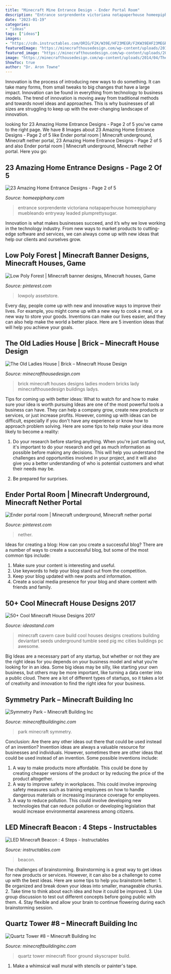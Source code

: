 ```yaml
---
title: "Minecraft Mine Entrance Design - Ender Portal Room"
description: "Entrance sorprendente victoriana notapaperhouse homeepiphany muebleando entryway leaded plumprettysugar"
date: "2023-01-19"
categories:
- "ideas"
tags: ["ideas"]
images:
- "https://cdn.instructables.com/ORIG/F2K/W39E/HF23MEGR/F2KW39EHF23MEGR.jpg?frame=1"
featuredImage: "https://minecrafthousedesign.com/wp-content/uploads/2014/04/The-Old-Ladys-House-minecraft-ideas-brick-3.jpg"
featured_image: "https://minecrafthousedesign.com/wp-content/uploads/2014/04/The-Old-Ladys-House-minecraft-ideas-brick-3.jpg"
image: "https://minecrafthousedesign.com/wp-content/uploads/2014/04/The-Old-Ladys-House-minecraft-ideas-brick-3.jpg"
ShowToc: true
author: "Dr. Aron Towne"
---
```



Innovation is the process of introducing new ways to do something. It can take many forms, from small tweaks to big changes that have a large impact. Innovation can be found in everything from technology to business models. The trend of innovation is moving away from traditional methods and towards novel ideas and approaches. This is why businesses of all sizes are struggling to keep up with the ever-changing landscape of innovation.

	

		
looking for 23 Amazing Home Entrance Designs - Page 2 of 5 you've came to the right page. We have 8 Images about 23 Amazing Home Entrance Designs - Page 2 of 5 like Ender portal room | Minecraft underground, Minecraft nether portal, 23 Amazing Home Entrance Designs - Page 2 of 5 and also Ender portal room | Minecraft underground, Minecraft nether portal. Here you go:
		
    
## 23 Amazing Home Entrance Designs - Page 2 Of 5

<img loading=lazy src="https://homeepiphany.com/wp-content/uploads/2015/07/23-Amazing-Home-Entrance-Designs-9.jpg" onerror="this.onerror=null;this.src='https://tse1.mm.bing.net/th?id=OIP.aKub_rxm2TRYx9rpohgvQwHaIp&amp;pid=15.1';" alt="23 Amazing Home Entrance Designs - Page 2 of 5">

_Source: homeepiphany.com_

>entrance sorprendente victoriana notapaperhouse homeepiphany muebleando entryway leaded plumprettysugar. 

	

Innovation is what makes businesses succeed, and it’s why we love working in the technology industry. From new ways to market products to cutting-edge software and services, we can always come up with new ideas that help our clients and ourselves grow.

    
## Low Poly Forest | Minecraft Banner Designs, Minecraft Houses, Game

<img loading=lazy src="https://i.pinimg.com/736x/93/03/45/9303450a59b3d116e8dfaf354299857a.jpg" onerror="this.onerror=null;this.src='https://tse2.mm.bing.net/th?id=OIP.uYz1bmPuTgo_89TYfUUglwHaMu&amp;pid=15.1';" alt="Low Poly Forest | Minecraft banner designs, Minecraft houses, Game">

_Source: pinterest.com_

>lowpoly assetstore. 

	

Every day, people come up with new and innovative ways to improve their lives. For example, you might come up with a new way to cook a meal, or a new way to store your goods. Inventions can make our lives easier, and they can also help make the world a better place. Here are 5 invention ideas that will help you achieve your goals.

    
## The Old Ladies House | Brick – Minecraft House Design

<img loading=lazy src="https://minecrafthousedesign.com/wp-content/uploads/2014/04/The-Old-Ladys-House-minecraft-ideas-brick-3.jpg" onerror="this.onerror=null;this.src='https://tse1.mm.bing.net/th?id=OIP.ZNLqT-PjAr1R6m888u-HgAHaET&amp;pid=15.1';" alt="The Old Ladies House | Brick – Minecraft House Design">

_Source: minecrafthousedesign.com_

>brick minecraft houses designs ladies modern bricks lady minecrafthousedesign buildings ladys. 

	

Tips for coming up with better ideas: What to watch for and how to make sure your idea is worth pursuing
Ideas are one of the most powerful tools a business can have. They can help a company grow, create new products or services, or just increase profits. However, coming up with ideas can be difficult, especially if you don't have any experience or know how to approach problem solving. Here are some tips to help make your idea more likely to become a reality:
1. Do your research before starting anything. When you're just starting out, it's important to do your research and get as much information as possible before making any decisions. This will help you understand the challenges and opportunities involved in your project, and it will also give you a better understanding of who is potential customers and what their needs may be.

2. Be prepared for surprises.

    
## Ender Portal Room | Minecraft Underground, Minecraft Nether Portal

<img loading=lazy src="https://i.pinimg.com/736x/fd/b9/a8/fdb9a8e0ab901a0bdcff4537ad8d181b--minecraft-houses-minecraft-ideas.jpg" onerror="this.onerror=null;this.src='https://tse2.mm.bing.net/th?id=OIP.T5IVCuLdBcB7MZjzmhPbkAHaEo&amp;pid=15.1';" alt="Ender portal room | Minecraft underground, Minecraft nether portal">

_Source: pinterest.com_

>nether. 

	

Ideas for creating a blog: How can you create a successful blog?
There are a number of ways to create a successful blog, but some of the most common tips include: 
1. Make sure your content is interesting and useful.
2. Use keywords to help your blog stand out from the competition.
3. Keep your blog updated with new posts and information.
4. Create a social media presence for your blog and share content with friends and family.

    
## 50+ Cool Minecraft House Designs 2017

<img loading=lazy src="http://ideastand.com/wp-content/uploads/2014/02/minecraft-houses/minecraft-cavern-city-49.jpg" onerror="this.onerror=null;this.src='https://tse4.mm.bing.net/th?id=OIP._Fw1OEMbmYyrqDrp1dI0mAHaEo&amp;pid=15.1';" alt="50+ Cool Minecraft House Designs 2017">

_Source: ideastand.com_

>minecraft cavern cave build cool houses designs creations building deviantart seeds underground tumble seed pig mc cities buildings pc awesome. 

	

Big Ideas are a necessary part of any startup, but whether or not they are the right ideas for you depends on your business model and what you’re looking for in an idea. Some big ideas may be silly, like starting your own business, but others may be more important, like turning a data center into a public cloud. There are a lot of different types of startups, so it takes a lot of creativity and innovation to find the right idea for your business.

    
## Symmetry Park – Minecraft Building Inc

<img loading=lazy src="https://minecraftbuildinginc.com/wp-content/uploads/formidable/5/2017041221174940.jpg" onerror="this.onerror=null;this.src='https://tse4.mm.bing.net/th?id=OIP.G2AS4sDRK__Bw-MbaF8WEAHaEK&amp;pid=15.1';" alt="Symmetry Park – Minecraft Building Inc">

_Source: minecraftbuildinginc.com_

>park minecraft symmetry. 

	

Conclusion: Are there any other ideas out there that could be used instead of an invention?
Invention ideas are always a valuable resource for businesses and individuals. However, sometimes there are other ideas that could be used instead of an invention. Some possible inventions include:
1. A way to make products more affordable. This could be done by creating cheaper versions of the product or by reducing the price of the product altogether.
2. A way to improve safety in workplaces. This could involve improving safety measures such as training employees on how to handle dangerous materials or increasing insurance coverage for employees.
3. A way to reduce pollution. This could involve developing new technologies that can reduce pollution or developing legislation that would increase environmental awareness among citizens.

    
## LED Minecraft Beacon : 4 Steps - Instructables

<img loading=lazy src="https://cdn.instructables.com/ORIG/F2K/W39E/HF23MEGR/F2KW39EHF23MEGR.jpg?frame=1" onerror="this.onerror=null;this.src='https://tse2.mm.bing.net/th?id=OIP.SglrvNxGh9W3POdCScuQ_gHaFj&amp;pid=15.1';" alt="LED Minecraft Beacon : 4 Steps - Instructables">

_Source: instructables.com_

>beacon. 

	

The challenges of brainstorming.
Brainstorming is a great way to get ideas for new products or services. However, it can also be a challenge to come up with the best ideas. Here are some tips to help you brainstorm better: 1. Be organized and break down your ideas into smaller, manageable chunks. 2. Take time to think about each idea and how it could be improved. 3. Use group discussion to test out different concepts before going public with them. 4. Stay flexible and allow your brain to continue flowering during each brainstorming session.

    
## Quartz Tower #8 – Minecraft Building Inc

<img loading=lazy src="https://minecraftbuildinginc.com/wp-content/uploads/formidable/5/Quartz-Tower-8-skyscraper-Minecraft-build-9.jpg" onerror="this.onerror=null;this.src='https://tse3.mm.bing.net/th?id=OIP.2VOk5lJhhT9GA4HPORJoKwHaD0&amp;pid=15.1';" alt="Quartz Tower #8 – Minecraft Building Inc">

_Source: minecraftbuildinginc.com_

>quartz tower minecraft floor ground skyscraper build. 

	

1. Make a whimsical wall mural with stencils or painter's tape.

